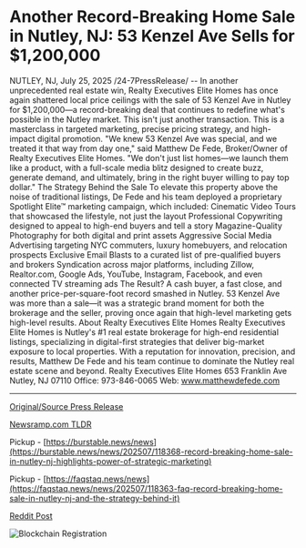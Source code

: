 # Another Record-Breaking Home Sale in Nutley, NJ: 53 Kenzel Ave Sells for $1,200,000

NUTLEY, NJ, July 25, 2025 /24-7PressRelease/ -- In another unprecedented real estate win, Realty Executives Elite Homes has once again shattered local price ceilings with the sale of 53 Kenzel Ave in Nutley for $1,200,000—a record-breaking deal that continues to redefine what's possible in the Nutley market.  This isn't just another transaction. This is a masterclass in targeted marketing, precise pricing strategy, and high-impact digital promotion.  "We knew 53 Kenzel Ave was special, and we treated it that way from day one," said Matthew De Fede, Broker/Owner of Realty Executives Elite Homes. "We don't just list homes—we launch them like a product, with a full-scale media blitz designed to create buzz, generate demand, and ultimately, bring in the right buyer willing to pay top dollar."  The Strategy Behind the Sale To elevate this property above the noise of traditional listings, De Fede and his team deployed a proprietary Spotlight Elite™ marketing campaign, which included:  Cinematic Video Tours that showcased the lifestyle, not just the layout  Professional Copywriting designed to appeal to high-end buyers and tell a story  Magazine-Quality Photography for both digital and print assets  Aggressive Social Media Advertising targeting NYC commuters, luxury homebuyers, and relocation prospects  Exclusive Email Blasts to a curated list of pre-qualified buyers and brokers  Syndication across major platforms, including Zillow, Realtor.com, Google Ads, YouTube, Instagram, Facebook, and even connected TV streaming ads  The Result? A cash buyer, a fast close, and another price-per-square-foot record smashed in Nutley.  53 Kenzel Ave was more than a sale—it was a strategic brand moment for both the brokerage and the seller, proving once again that high-level marketing gets high-level results.  About Realty Executives Elite Homes  Realty Executives Elite Homes is Nutley's #1 real estate brokerage for high-end residential listings, specializing in digital-first strategies that deliver big-market exposure to local properties. With a reputation for innovation, precision, and results, Matthew De Fede and his team continue to dominate the Nutley real estate scene and beyond.  Realty Executives Elite Homes 653 Franklin Ave Nutley, NJ 07110 Office: 973-846-0065 Web: www.matthewdefede.com 

---

[Original/Source Press Release](https://www.24-7pressrelease.com/press-release/525231/another-record-breaking-home-sale-in-nutley-nj-53-kenzel-ave-sells-for-1200000)
                    

[Newsramp.com TLDR](https://newsramp.com/curated-news/nutley-home-sells-for-record-1-2m-showcasing-elite-marketing/60b9b0b6d08139cc5774cb719c4b1d37) 


Pickup - [https://burstable.news/news](https://burstable.news/news/202507/118368-record-breaking-home-sale-in-nutley-nj-highlights-power-of-strategic-marketing)

Pickup - [https://faqstaq.news/news](https://faqstaq.news/news/202507/118363-faq-record-breaking-home-sale-in-nutley-nj-and-the-strategy-behind-it)
 



[Reddit Post](https://www.reddit.com/r/RealEstate_NewsRamp/comments/1m968yw/nutley_home_sells_for_record_12m_showcasing_elite/) 



![Blockchain Registration](https://cdn.newsramp.app/24-7PressRelease/qrcode/257/25/bendtZyE.webp)